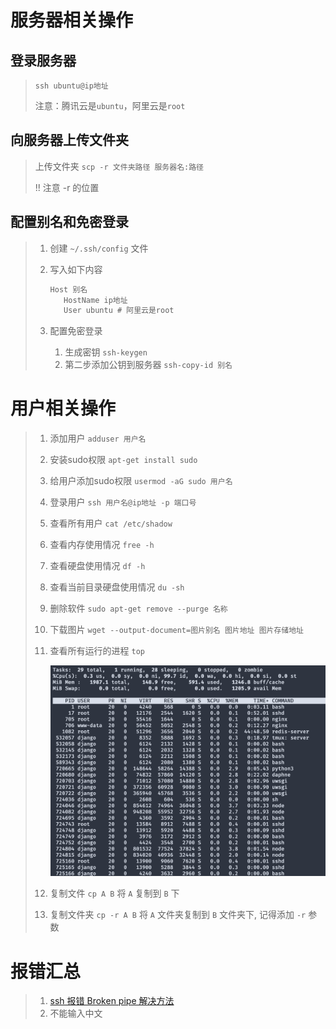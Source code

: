 # 服务器相关操作

## 登录服务器

>`ssh ubuntu@ip地址`
>
>注意：腾讯云是`ubuntu`，阿里云是`root`

## 向服务器上传文件夹

> 上传文件夹 `scp -r 文件夹路径 服务器名:路径`
>
> !! 注意 -r 的位置

## 配置别名和免密登录

> 1. 创建 `~/.ssh/config` 文件
>
> 2. 写入如下内容
>
>    ```markdown
>    Host 别名
>    	HostName ip地址
>    	User ubuntu # 阿里云是root
>    ```
>
> 3. 配置免密登录
>
>    1. 生成密钥 `ssh-keygen`
>    2. 第二步添加公钥到服务器 `ssh-copy-id 别名`

# 用户相关操作

> 1. 添加用户 `adduser 用户名`
>
> 2. 安装sudo权限 `apt-get install sudo`
>
> 3. 给用户添加sudo权限 `usermod -aG sudo 用户名`
>
> 4. 登录用户 `ssh 用户名@ip地址 -p 端口号`
>
> 5. 查看所有用户 `cat /etc/shadow`
>
> 6. 查看内存使用情况 `free -h`
>
> 7. 查看硬盘使用情况 `df -h`
>
> 8. 查看当前目录硬盘使用情况 `du -sh`
>
> 9. 删除软件 `sudo apt-get remove --purge 名称`
>
> 10. 下载图片 `wget --output-document=图片别名 图片地址 图片存储地址`
>
> 11. 查看所有运行的进程 `top`
>
>     ![541752](img/541752.png)
>
> 12. 复制文件 `cp A B` 将 `A` 复制到 `B` 下 
>
> 13. 复制文件夹 `cp -r A B` 将 `A` 文件夹复制到 `B` 文件夹下, 记得添加 `-r` 参数

# 报错汇总

> 1. [ssh 报错 Broken pipe 解决方法](https://blog.csdn.net/whatday/article/details/113750935)
> 1. 不能输入中文
